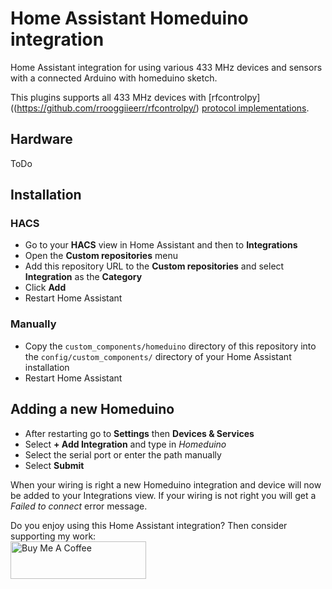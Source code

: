# Home Assistant Homeduino integration

Home Assistant integration for using various 433 MHz devices and sensors with a
connected Arduino with homeduino sketch.

This plugins supports all 433 MHz devices with [rfcontrolpy]((https://github.com/rrooggiieerr/rfcontrolpy/) [protocol implementations](https://github.com/rrooggiieerr/rfcontrolpy/blob/master/protocols.md).

## Hardware

ToDo

## Installation

### HACS
- Go to your **HACS** view in Home Assistant and then to **Integrations**
- Open the **Custom repositories** menu
- Add this repository URL to the **Custom repositories** and select
**Integration** as the **Category**
- Click **Add**
- Restart Home Assistant

### Manually
- Copy the `custom_components/homeduino` directory of this repository into the
`config/custom_components/` directory of your Home Assistant installation
- Restart Home Assistant

##  Adding a new Homeduino
- After restarting go to **Settings** then **Devices & Services**
- Select **+ Add Integration** and type in *Homeduino*
- Select the serial port or enter the path manually
- Select **Submit**

When your wiring is right a new Homeduino integration and device will now
be added to your Integrations view. If your wiring is not right you will get a
*Failed to connect* error message.

Do you enjoy using this Home Assistant integration? Then consider supporting
my work:\
[<img src="https://cdn.buymeacoffee.com/buttons/v2/default-yellow.png" alt="Buy Me A Coffee" style="height: 60px !important;width: 217px !important;" >](https://www.buymeacoffee.com/rrooggiieerr)  
